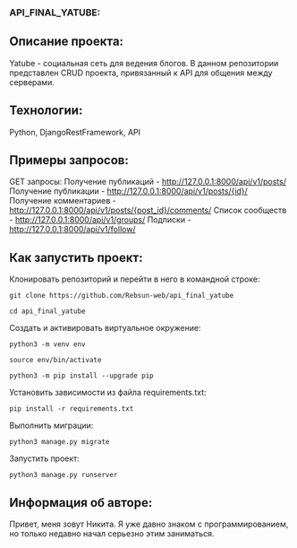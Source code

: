 ### API_FINAL_YATUBE:
## Описание проекта:

Yatube - социальная сеть для ведения блогов. В данном репозитории представлен CRUD проекта, привязанный к API для общения между серверами.

## Технологии:

Python, DjangoRestFramework, API

## Примеры запросов:
GET запросы:
    Получение публикаций - http://127.0.0.1:8000/api/v1/posts/
    Получение публикации - http://127.0.0.1:8000/api/v1/posts/{id}/
    Получение комментариев - http://127.0.0.1:8000/api/v1/posts/{post_id}/comments/
    Список сообществ - http://127.0.0.1:8000/api/v1/groups/
    Подписки - http://127.0.0.1:8000/api/v1/follow/

## Как запустить проект:

Клонировать репозиторий и перейти в него в командной строке:

```
git clone https://github.com/Rebsun-web/api_final_yatube
```

```
cd api_final_yatube
```

Cоздать и активировать виртуальное окружение:

```
python3 -m venv env
```

```
source env/bin/activate
```

```
python3 -m pip install --upgrade pip
```

Установить зависимости из файла requirements.txt:

```
pip install -r requirements.txt
```

Выполнить миграции:

```
python3 manage.py migrate
```

Запустить проект:

```
python3 manage.py runserver
```
## Информация об авторе:

Привет, меня зовут Никита. Я уже давно знаком с программированием, но только недавно начал серьезно этим заниматься.